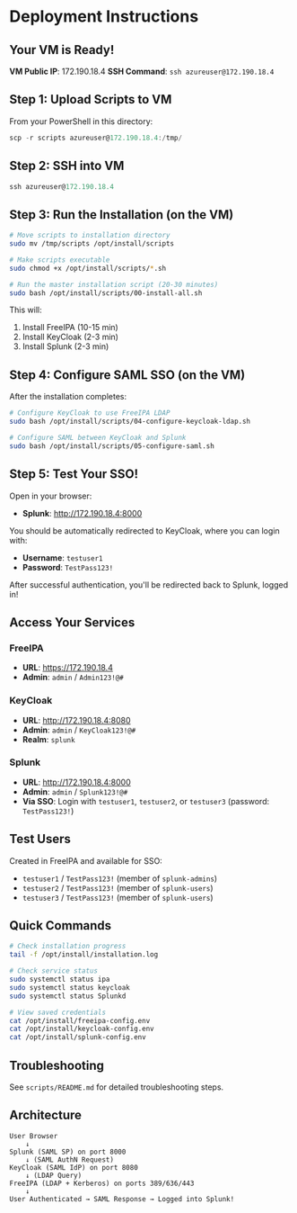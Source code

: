 # Deployment Instructions

## Your VM is Ready!

**VM Public IP**: 172.190.18.4
**SSH Command**: `ssh azureuser@172.190.18.4`

## Step 1: Upload Scripts to VM

From your PowerShell in this directory:

```powershell
scp -r scripts azureuser@172.190.18.4:/tmp/
```

## Step 2: SSH into VM

```powershell
ssh azureuser@172.190.18.4
```

## Step 3: Run the Installation (on the VM)

```bash
# Move scripts to installation directory
sudo mv /tmp/scripts /opt/install/scripts

# Make scripts executable
sudo chmod +x /opt/install/scripts/*.sh

# Run the master installation script (20-30 minutes)
sudo bash /opt/install/scripts/00-install-all.sh
```

This will:
1. Install FreeIPA (10-15 min)
2. Install KeyCloak (2-3 min)
3. Install Splunk (2-3 min)

## Step 4: Configure SAML SSO (on the VM)

After the installation completes:

```bash
# Configure KeyCloak to use FreeIPA LDAP
sudo bash /opt/install/scripts/04-configure-keycloak-ldap.sh

# Configure SAML between KeyCloak and Splunk
sudo bash /opt/install/scripts/05-configure-saml.sh
```

## Step 5: Test Your SSO!

Open in your browser:
- **Splunk**: http://172.190.18.4:8000

You should be automatically redirected to KeyCloak, where you can login with:
- **Username**: `testuser1`
- **Password**: `TestPass123!`

After successful authentication, you'll be redirected back to Splunk, logged in!

## Access Your Services

### FreeIPA
- **URL**: https://172.190.18.4
- **Admin**: `admin` / `Admin123!@#`

### KeyCloak
- **URL**: http://172.190.18.4:8080
- **Admin**: `admin` / `KeyCloak123!@#`
- **Realm**: `splunk`

### Splunk
- **URL**: http://172.190.18.4:8000
- **Admin**: `admin` / `Splunk123!@#`
- **Via SSO**: Login with `testuser1`, `testuser2`, or `testuser3` (password: `TestPass123!`)

## Test Users

Created in FreeIPA and available for SSO:
- `testuser1` / `TestPass123!` (member of `splunk-admins`)
- `testuser2` / `TestPass123!` (member of `splunk-users`)
- `testuser3` / `TestPass123!` (member of `splunk-users`)

## Quick Commands

```bash
# Check installation progress
tail -f /opt/install/installation.log

# Check service status
sudo systemctl status ipa
sudo systemctl status keycloak
sudo systemctl status Splunkd

# View saved credentials
cat /opt/install/freeipa-config.env
cat /opt/install/keycloak-config.env
cat /opt/install/splunk-config.env
```

## Troubleshooting

See `scripts/README.md` for detailed troubleshooting steps.

## Architecture

```
User Browser
    ↓
Splunk (SAML SP) on port 8000
    ↓ (SAML AuthN Request)
KeyCloak (SAML IdP) on port 8080
    ↓ (LDAP Query)
FreeIPA (LDAP + Kerberos) on ports 389/636/443
    ↓
User Authenticated → SAML Response → Logged into Splunk!
```
